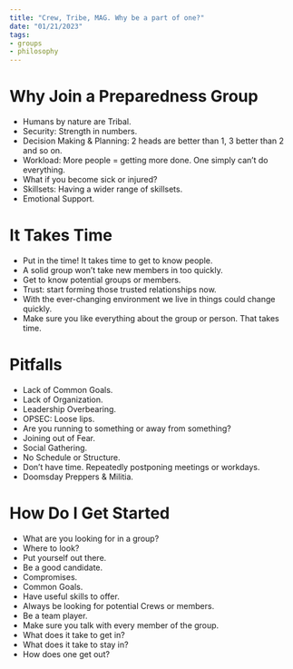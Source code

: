 ```yaml
---
title: "Crew, Tribe, MAG. Why be a part of one?"
date: "01/21/2023"
tags:
- groups
- philosophy
---
```


# Why Join a Preparedness Group
- Humans by nature are Tribal.
- Security: Strength in numbers.
- Decision Making & Planning: 2 heads are better than 1, 3 better than 2 and so on.
- Workload: More people = getting more done. One simply can’t do everything.
- What if you become sick or injured?
- Skillsets: Having a wider range of skillsets.
- Emotional Support.
# It Takes Time
- Put in the time! It takes time to get to know people.
- A solid group won’t take new members in too quickly.
- Get to know potential groups or members.
- Trust: start forming those trusted relationships now.
- With the ever-changing environment we live in things could change quickly.
- Make sure you like everything about the group or person. That takes time.
# Pitfalls
- Lack of Common Goals.
- Lack of Organization.
- Leadership Overbearing.
- OPSEC: Loose lips.
- Are you running to something or away from something?
- Joining out of Fear.
- Social Gathering.
- No Schedule or Structure.
- Don’t have time. Repeatedly postponing meetings or workdays.
- Doomsday Preppers & Militia.
# How Do I Get Started
- What are you looking for in a group?
- Where to look?
- Put yourself out there.
- Be a good candidate.
- Compromises.
- Common Goals.
- Have useful skills to offer.
- Always be looking for potential Crews or members.
- Be a team player.
- Make sure you talk with every member of the group.
- What does it take to get in?
- What does it take to stay in?
- How does one get out?